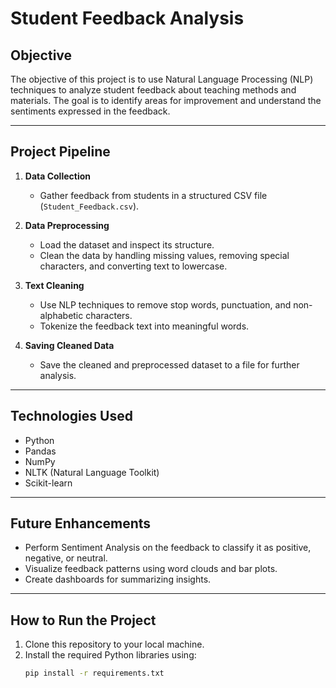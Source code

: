 
# Student Feedback Analysis

## Objective
The objective of this project is to use Natural Language Processing (NLP) techniques to analyze student feedback about teaching methods and materials. The goal is to identify areas for improvement and understand the sentiments expressed in the feedback.

---

## Project Pipeline

1. **Data Collection**  
   - Gather feedback from students in a structured CSV file (`Student_Feedback.csv`).

2. **Data Preprocessing**  
   - Load the dataset and inspect its structure.
   - Clean the data by handling missing values, removing special characters, and converting text to lowercase.

3. **Text Cleaning**  
   - Use NLP techniques to remove stop words, punctuation, and non-alphabetic characters.
   - Tokenize the feedback text into meaningful words.

4. **Saving Cleaned Data**  
   - Save the cleaned and preprocessed dataset to a file for further analysis.

---

## Technologies Used

- Python
- Pandas
- NumPy
- NLTK (Natural Language Toolkit)
- Scikit-learn

---

## Future Enhancements

- Perform Sentiment Analysis on the feedback to classify it as positive, negative, or neutral.
- Visualize feedback patterns using word clouds and bar plots.
- Create dashboards for summarizing insights.

---

## How to Run the Project

1. Clone this repository to your local machine.
2. Install the required Python libraries using:
   ```bash
   pip install -r requirements.txt
